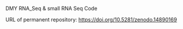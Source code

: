 DMY RNA_Seq & small RNA Seq Code

URL of permanent repository: https://doi.org/10.5281/zenodo.14890169
        
        
        
        
